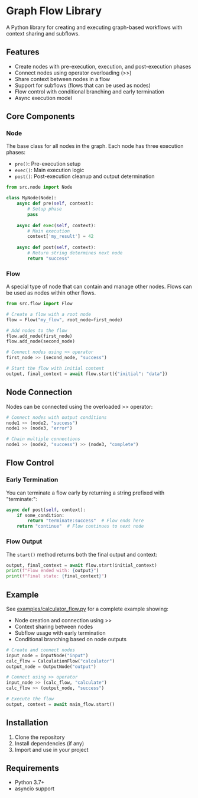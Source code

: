 # Graph Flow Library

A Python library for creating and executing graph-based workflows with context sharing and subflows.

## Features

- Create nodes with pre-execution, execution, and post-execution phases
- Connect nodes using operator overloading (>>)
- Share context between nodes in a flow
- Support for subflows (flows that can be used as nodes)
- Flow control with conditional branching and early termination
- Async execution model

## Core Components

### Node

The base class for all nodes in the graph. Each node has three execution phases:
- `pre()`: Pre-execution setup
- `exec()`: Main execution logic
- `post()`: Post-execution cleanup and output determination

```python
from src.node import Node

class MyNode(Node):
    async def pre(self, context):
        # Setup phase
        pass
        
    async def exec(self, context):
        # Main execution
        context['my_result'] = 42
        
    async def post(self, context):
        # Return string determines next node
        return "success"
```

### Flow

A special type of node that can contain and manage other nodes. Flows can be used as nodes within other flows.

```python
from src.flow import Flow

# Create a flow with a root node
flow = Flow("my_flow", root_node=first_node)

# Add nodes to the flow
flow.add_node(first_node)
flow.add_node(second_node)

# Connect nodes using >> operator
first_node >> (second_node, "success")

# Start the flow with initial context
output, final_context = await flow.start({"initial": "data"})
```

## Node Connection

Nodes can be connected using the overloaded >> operator:

```python
# Connect nodes with output conditions
node1 >> (node2, "success")
node1 >> (node3, "error")

# Chain multiple connections
node1 >> (node2, "success") >> (node3, "complete")
```

## Flow Control

### Early Termination

You can terminate a flow early by returning a string prefixed with "terminate:":

```python
async def post(self, context):
    if some_condition:
        return "terminate:success"  # Flow ends here
    return "continue"  # Flow continues to next node
```

### Flow Output

The `start()` method returns both the final output and context:

```python
output, final_context = await flow.start(initial_context)
print(f"Flow ended with: {output}")
print(f"Final state: {final_context}")
```

## Example

See [examples/calculator_flow.py](examples/calculator_flow.py) for a complete example showing:
- Node creation and connection using >>
- Context sharing between nodes
- Subflow usage with early termination
- Conditional branching based on node outputs

```python
# Create and connect nodes
input_node = InputNode("input")
calc_flow = CalculationFlow("calculator")
output_node = OutputNode("output")

# Connect using >> operator
input_node >> (calc_flow, "calculate")
calc_flow >> (output_node, "success")

# Execute the flow
output, context = await main_flow.start()
```

## Installation

1. Clone the repository
2. Install dependencies (if any)
3. Import and use in your project

## Requirements

- Python 3.7+
- asyncio support
